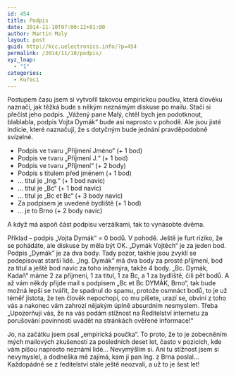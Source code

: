 ```yaml
---
id: 454
title: Podpis
date: 2014-11-10T07:00:12+01:00
author: Martin Maly
layout: post
guid: http://kcc.uelectronics.info/?p=454
permalink: /2014/11/10/podpis/
xyz_lnap:
  - "1"
categories:
  - Kuřecí
---
```

Postupem času jsem si vytvořil takovou empirickou poučku, která člověku naznačí, jak těžká bude s někým neznámým diskuse po mailu. Stačí si přečíst jeho podpis. &#8222;Vážený pane Malý, chtěl bych jen podotknout, blablabla, podpis Vojta Dymák&#8220; bude asi naprosto v pohodě. Ale jsou jisté indicie, které naznačují, že s dotyčným bude jednání pravděpodobně svízelné.

  * Podpis ve tvaru &#8222;Příjmení Jméno&#8220; (+ 1 bod)
  * Podpis ve tvaru &#8222;Příjmení J.&#8220; (+ 1 bod)
  * Podpis ve tvaru &#8222;Příjmení&#8220; (+ 2 body)
  * Podpis s titulem před jménem (+ 1 bod)
  * &#8230; titul je &#8222;Ing.&#8220; (+ 1 bod navíc)
  * &#8230; titul je &#8222;Bc&#8220; (+ 1 bod navíc)
  * &#8230; titul je &#8222;Bc et Bc&#8220; (+ 3 body navíc)
  * Za podpisem je uvedené bydliště (+ 1 bod)
  * &#8230; je to Brno (+ 2 body navíc)

A když má aspoň část podpisu verzálkami, tak to vynásobte dvěma.

Příklad &#8211; podpis &#8222;Vojta Dymák&#8220; = 0 bodů. V pohodě. Ještě je furt riziko, že se pohádáte, ale diskuse by měla být OK. &#8222;Dymák Vojtěch&#8220; je za jeden bod. Podpis &#8222;Dymák&#8220; je za dva body. Tady pozor, takhle jsou zvyklí se podepisovat starší lidé. &#8222;Ing. Dymák&#8220; má dva body za prosté příjmení, bod za titul a ještě bod navíc za toho inženýra, takže 4 body. &#8222;Bc. Dymák, Kadaň&#8220; máme 2 za příjmení, 1 za titul, 1 za Bc, a 1 za bydliště, čili pět bodů. A až vám někdy přijde mail s podpisem &#8222;Bc et Bc DYMÁK, Brno&#8220;, tak bude možná lepší se tvářit, že spadnul do spamu, protože osmnáct bodů, to je už téměř jistota, že ten člověk nepochopí, co mu píšete, urazí se, obviní z toho vás a nakonec vám zahrozí nějakým úplně absurdním nesmyslem. Třeba &#8222;Upozorňuji vás, že na vás podám stížnost na Ředitelství internetu za porušování povinnosti uvádět na stránkách ověřené informace!&#8220;

Jo, na začátku jsem psal &#8222;empirická poučka&#8220;. To proto, že to je zobecněním mých mailových zkušeností za posledních deset let, často v pozicích, kde vám píšou naprosto neznámí lidé&#8230; Nevymýšlím si. Ani tu stížnost jsem si nevymyslel, a dodneška mě zajímá, kam ji pan Ing. z Brna poslal&#8230; Každopádně se z ředitelství stále ještě neozvali, a už to je šest let!